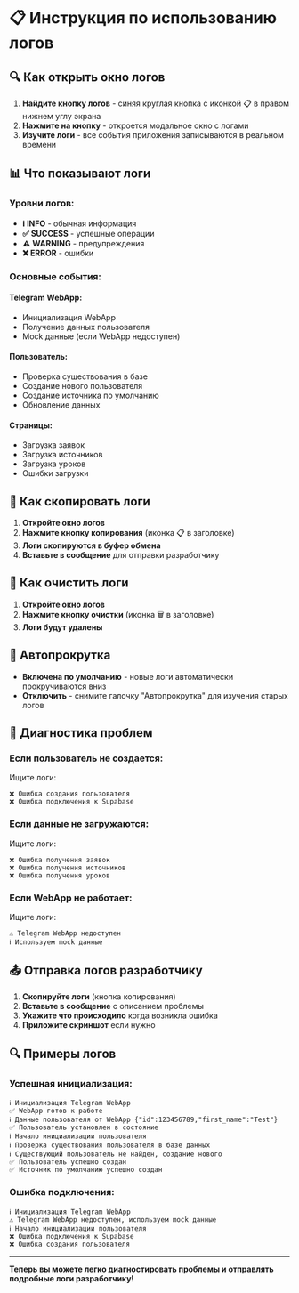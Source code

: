 # 📋 Инструкция по использованию логов

## 🔍 Как открыть окно логов

1. **Найдите кнопку логов** - синяя круглая кнопка с иконкой 📋 в правом нижнем углу экрана
2. **Нажмите на кнопку** - откроется модальное окно с логами
3. **Изучите логи** - все события приложения записываются в реальном времени

## 📊 Что показывают логи

### Уровни логов:
- **ℹ️ INFO** - обычная информация
- **✅ SUCCESS** - успешные операции
- **⚠️ WARNING** - предупреждения
- **❌ ERROR** - ошибки

### Основные события:

#### Telegram WebApp:
- Инициализация WebApp
- Получение данных пользователя
- Mock данные (если WebApp недоступен)

#### Пользователь:
- Проверка существования в базе
- Создание нового пользователя
- Создание источника по умолчанию
- Обновление данных

#### Страницы:
- Загрузка заявок
- Загрузка источников
- Загрузка уроков
- Ошибки загрузки

## 🔧 Как скопировать логи

1. **Откройте окно логов**
2. **Нажмите кнопку копирования** (иконка 📋 в заголовке)
3. **Логи скопируются в буфер обмена**
4. **Вставьте в сообщение** для отправки разработчику

## 🧹 Как очистить логи

1. **Откройте окно логов**
2. **Нажмите кнопку очистки** (иконка 🗑️ в заголовке)
3. **Логи будут удалены**

## 📱 Автопрокрутка

- **Включена по умолчанию** - новые логи автоматически прокручиваются вниз
- **Отключить** - снимите галочку "Автопрокрутка" для изучения старых логов

## 🐛 Диагностика проблем

### Если пользователь не создается:
Ищите логи:
```
❌ Ошибка создания пользователя
❌ Ошибка подключения к Supabase
```

### Если данные не загружаются:
Ищите логи:
```
❌ Ошибка получения заявок
❌ Ошибка получения источников
❌ Ошибка получения уроков
```

### Если WebApp не работает:
Ищите логи:
```
⚠️ Telegram WebApp недоступен
ℹ️ Используем mock данные
```

## 📤 Отправка логов разработчику

1. **Скопируйте логи** (кнопка копирования)
2. **Вставьте в сообщение** с описанием проблемы
3. **Укажите что происходило** когда возникла ошибка
4. **Приложите скриншот** если нужно

## 🔍 Примеры логов

### Успешная инициализация:
```
ℹ️ Инициализация Telegram WebApp
✅ WebApp готов к работе
ℹ️ Данные пользователя от WebApp {"id":123456789,"first_name":"Test"}
✅ Пользователь установлен в состояние
ℹ️ Начало инициализации пользователя
ℹ️ Проверка существования пользователя в базе данных
ℹ️ Существующий пользователь не найден, создание нового
✅ Пользователь успешно создан
✅ Источник по умолчанию успешно создан
```

### Ошибка подключения:
```
ℹ️ Инициализация Telegram WebApp
⚠️ Telegram WebApp недоступен, используем mock данные
ℹ️ Начало инициализации пользователя
❌ Ошибка подключения к Supabase
❌ Ошибка создания пользователя
```

---

**Теперь вы можете легко диагностировать проблемы и отправлять подробные логи разработчику!**